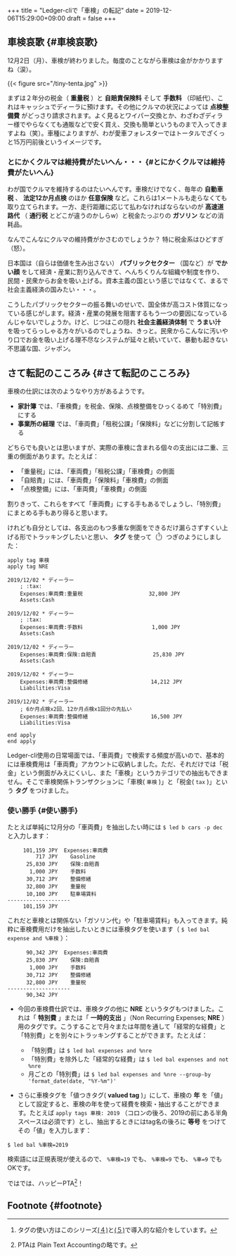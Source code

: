 +++
title = "Ledger-cliで「車検」の転記"
date = 2019-12-06T15:29:00+09:00
draft = false
+++

## 車検哀歌 {#車検哀歌}

12月2日（月）、車検が終わりました。毎度のことながら車検は金がかかりますね（涙）。

{{< figure src="/tiny-tenta.jpg" >}}

まずは２年分の税金（ **重量税** ）と **自賠責保険料** そして **手数料** （印紙代）、これはキャッシュでディーラに預けます。その他にクルマの状況によっては **点検整備費** がどっさり請求されます。よく見るとワイパー交換とか、わざわざディラー様でやらなくても通販などで安く買え、交換も簡単というものまで入ってきますよね（笑）。車種によりますが、わが愛車フォレスターではトータルでざくっと15万円前後というイメージです。


### とにかくクルマは維持費がたいへん・・・ {#とにかくクルマは維持費がたいへん}

わが国でクルマを維持するのはたいへんです。車検だけでなく、毎年の **自動車税** 、 **法定12か月点検** のほか **任意保険** など。これらは1メートルも走らなくても取り立てられます。一方、走行距離に応じて払わなければならないのが **高速道路代** （ **通行税** とどこが違うのかしらw）と税金たっぷりの **ガソリン** などの消耗品。

なんでこんなにクルマの維持費がかさむのでしょうか？ 特に税金系はひどすぎ（怒）。

日本国は（自らは価値を生み出さない） **パブリックセクター** （国など）が **でかい顔** をして経済・産業に割り込んできて、へんちくりんな組織や制度を作り、民間・民衆からお金を吸い上げる。資本主義の国という感じではなくて、まるで社会主義経済の国みたい・・・。

こうしたパブリックセクターの振る舞いのせいで、国全体が高コスト体質になっている感じがします。経済・産業の発展を阻害するもう一つの要因になっているんじゃないでしょうか。けど、じつはこの隠れ **社会主義経済体制** で **うまい汁** を吸ってらっしゃる方々がいるのでしょうね、きっと。民衆からこんなに汚いやり口でお金を吸い上げる理不尽なシステムが延々と続いていて、暴動も起きない不思議な国、ジャポン。


## さて転記のこころみ {#さて転記のこころみ}

車検の仕訳には次のようなやり方があるようです。

-   **家計簿** では、「車検費」を税金、保険、点検整備をひっくるめて「特別費」にする
-   **事業所の経理** では、「車両費」「租税公課」「保険料」などに分割して記帳する

どちらでも良いとは思いますが、実際の車検に含まれる個々の支出には二重、三重の側面があります。たとえば：

-   「重量税」には、「車両費」「租税公課」「車検費」の側面
-   「自賠責」には、「車両費」「保険料」「車検費」の側面
-   「点検整備」には、「車両費」「車検費」の側面

割りきって、これらをすべて「車両費」にする手もあるでしょうし、「特別費」にまとめる手もあり得ると思います。

けれども自分としては、各支出のもつ多重な側面をできるだけ漏らさずすくい上げる形でトラッキングしたいと思い、 **タグ** を使って（[^fn:1]）つぎのようにしました：

```nil
apply tag 車検
apply tag NRE

2019/12/02 * ディーラー
    ; :tax:
    Expenses:車両費:重量税                     32,800 JPY
    Assets:Cash

2019/12/02 * ディーラー
    ; :tax:
    Expenses:車両費:手数料                      1,000 JPY
    Assets:Cash

2019/12/02 * ディーラー
    Expenses:車両費:保険:自賠責                  25,830 JPY
    Assets:Cash

2019/12/02 * ディーラー
    Expenses:車両費:整備修繕                    14,212 JPY
    Liabilities:Visa

2019/12/02 * ディーラー
    ; 6か月点検x2回、12か月点検x1回分の先払い
    Expenses:車両費:整備修繕                    16,500 JPY
    Liabilities:Visa

end apply
end apply
```

Ledger-cli使用の日常場面では、「車両費」で検索する頻度が高いので、基本的には車検費用は「車両費」アカウントに収納しました。ただ、それだけでは「税金」という側面がみえにくいし、また「車検」というカテゴリでの抽出もできません。そこで車検関係トランザクションに「車検( `車検` )」と「税金( `tax` )」という **タグ** をつけました。


### 使い勝手 {#使い勝手}

たとえば単純に12月分の「車両費」を抽出したい時には `$ led b cars -p dec` と入力します：

```nil
	 101,159 JPY  Expenses:車両費
	     717 JPY    Gasoline
	  25,830 JPY    保険:自賠責
	   1,000 JPY    手数料
	  30,712 JPY    整備修繕
	  32,800 JPY    重量税
	  10,100 JPY    駐車場賃料
--------------------
	 101,159 JPY
```

これだと車検とは関係ない「ガソリン代」や「駐車場賃料」も入ってきます。純粋に車検費用だけを抽出したいときには車検タグを使います（ `$ led bal expense and %車検` ）：

```nil
	  90,342 JPY  Expenses:車両費
	  25,830 JPY    保険:自賠責
	   1,000 JPY    手数料
	  30,712 JPY    整備修繕
	  32,800 JPY    重量税
--------------------
	  90,342 JPY
```

-   今回の車検費仕訳では、車検タグの他に **NRE** というタグもつけました。これは「 **特別費** 」または「 **一時的支出** 」（Non Recurring Expenses; **NRE** ）用のタグです。こうすることで月々または年間を通して「経常的な経費」と「特別費」とを別々にトラッキングすることができます。たとえば：
    -   「特別費」は `$ led bal expenses and %nre`
    -   「特別費」を除外した「経常的な経費」は `$ led bal expenses and not %nre`
    -   月ごとの「特別費」は `$ led bal expenses and %nre --group-by 'format_date(date, "%Y-%m")'`

-   さらに車検タグを「値つきタグ( **valued tag** )」にして、車検の **年** を「値」として設定すると、車検の年を使って経費を検索・抽出することができます。たとえば `apply tags 車検: 2019` （コロンの後ろ、2019の前にある半角スペースは必須です）とし、抽出するときにはtag名の後ろに **等号** をつけてその「値」を入力します：

<!--listend-->

```nil
$ led bal %車検=2019
```

検索語には正規表現が使えるので、 `%車検=19` でも、 `%車検=9` でも、 `%車=9` でもOKです。

ではでは、ハッピーPTA[^fn:2]！


## Footnote {#footnote}

[^fn:1]: タグの使い方はこのシリーズ[(４)](http://org2-wp.kgt-yamy.tk/2019/07/07/post-741/)と[(５)](http://org2-wp.kgt-yamy.tk/2019/07/21/post-750/)で導入的な紹介をしています。
[^fn:2]: PTAは Plain Text Accountingの略です。